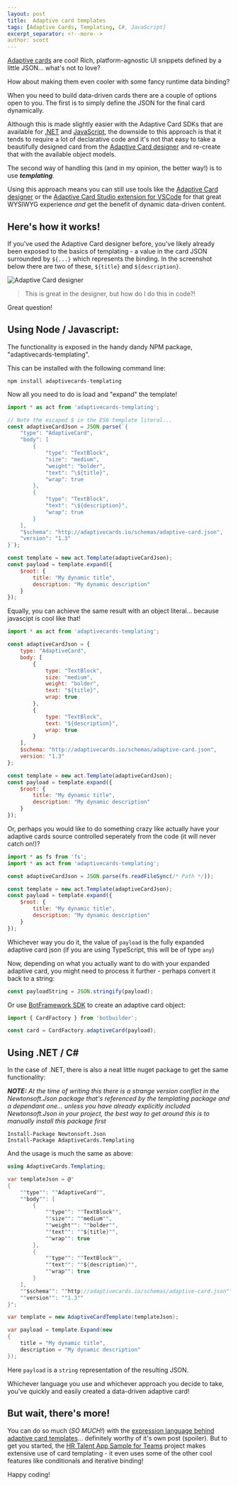 ```yaml
---
layout: post
title:  Adaptive card templates
tags: [Adaptive Cards, Templating, C#, JavaScript]
excerpt_separator: <!--more-->
author: scott
---
```


[Adaptive cards](https://adaptivecards.io/) are cool! Rich, platform-agnostic UI snippets defined by a little JSON... what's not to love?

How about making them even cooler with some fancy runtime data binding?

<!--more-->

When you need to build data-driven cards there are a couple of options open to you. The first is to simply define the JSON for the final card dynamically. 

Although this is made slightly easier with the Adaptive Card SDKs that are available for [.NET](https://docs.microsoft.com/en-us/adaptive-cards/sdk/authoring-cards/net) and [JavaScript](https://docs.microsoft.com/en-us/adaptive-cards/sdk/authoring-cards/javascript), the downside to this approach is that it tends to require a lot of declarative code and it's not that easy to take a beautifully designed card from the [Adaptive Card designer](https://adaptivecards.io/designer/) and re-create that with the available object models.

The second way of handling this (and in my opinion, the better way!) is to use **_templating_**.

Using this approach means you can still use tools like the [Adaptive Card designer](https://adaptivecards.io/designer/) or the [Adaptive Card Studio extension for VSCode](https://marketplace.visualstudio.com/items?itemName=madewithcardsio.adaptivecardsstudiobeta) for that great WYSIWYG experience _and_ get the benefit of dynamic data-driven content.

## Here's how it works!

If you've used the Adaptive Card designer before, you've likely already been exposed to the basics of templating - a value in the card JSON surrounded by `${...}` which represents the binding. In the screenshot below there are two of these, `${title}` and `${description}`.

![Adaptive Card designer](/assets/adaptive-card-templates/designer.png)

> This is great in the designer, but how do I do this in code?!

Great question!

## Using Node / Javascript:

The functionality is exposed in the handy dandy NPM package, "adaptivecards-templating".

This can be installed with the following command line:

```
npm install adaptivecards-templating
```

Now all you need to do is load and "expand" the template!

```js
import * as act from 'adaptivecards-templating';

// Note the escaped $ in the ES6 template literal...
const adaptiveCardJson = JSON.parse(`{
    "type": "AdaptiveCard",
    "body": [
        {
            "type": "TextBlock",
            "size": "medium",
            "weight": "bolder",
            "text": "\${title}",
            "wrap": true
        },
        {
            "type": "TextBlock",
            "text": "\${description}",
            "wrap": true
        }
    ],
    "$schema": "http://adaptivecards.io/schemas/adaptive-card.json",
    "version": "1.3"
}`);

const template = new act.Template(adaptiveCardJson);
const payload = template.expand({
    $root: {
        title: "My dynamic title",
        description: "My dynamic description"
    }
});
```

Equally, you can achieve the same result with an object literal... because javascipt is cool like that!

```js
import * as act from 'adaptivecards-templating';

const adaptiveCardJson = {
    type: "AdaptiveCard",
    body: [
        {
            type: "TextBlock",
            size: "medium",
            weight: "bolder",
            text: "${title}",
            wrap: true
        },
        {
            type: "TextBlock",
            text: "${description}",
            wrap: true
        }
    ],
    $schema: "http://adaptivecards.io/schemas/adaptive-card.json",
    version: "1.3"
};

const template = new act.Template(adaptiveCardJson);
const payload = template.expand({
    $root: {
        title: "My dynamic title",
        description: "My dynamic description"
    }
});
```

Or, perhaps you would like to do something crazy like actually have your adaptive cards source controlled seperately from the code (it will never catch on!)?

```js
import * as fs from 'fs';
import * as act from 'adaptivecards-templating';

const adaptiveCardJson = JSON.parse(fs.readFileSync(/* Path */));

const template = new act.Template(adaptiveCardJson);
const payload = template.expand({
    $root: {
        title: "My dynamic title",
        description: "My dynamic description"
    }
});
```

Whichever way you do it, the value of `payload` is the fully expanded adaptive card json (if you are using TypeScript, this will be of type `any`)

Now, depending on what you actually want to do with your expanded adaptive card, you might need to process it further - perhaps convert it back to a string:

```js
const payloadString = JSON.stringify(payload);
```

Or use [BotFramework SDK](https://github.com/microsoft/botframework-sdk) to create an adaptive card object:

```js
import { CardFactory } from 'botbuilder';

const card = CardFactory.adaptiveCard(payload);
```

## Using .NET / C#

In the case of .NET, there is also a neat little nuget package to get the same functionality:

_**NOTE:** At the time of writing this there is a strange version conflict in the Newtonsoft.Json package that's referenced by the templating package and a dependant one... unless you have already explicitly included Newtonsoft.Json in your project, the best way to get around this is to manually install this package first_

```
Install-Package Newtonsoft.Json
Install-Package AdaptiveCards.Templating
```

And the usage is much the same as above:

```cs
using AdaptiveCards.Templating;

var templateJson = @"
{
    ""type"": ""AdaptiveCard"",
    ""body"": [
        {
            ""type"": ""TextBlock"",
            ""size"": ""medium"",
            ""weight"": ""bolder"",
            ""text"": ""${title}"",
            ""wrap"": true
        },
        {
            ""type"": ""TextBlock"",
            ""text"": ""${description}"",
            ""wrap"": true
        }
    ],
    ""$schema"": ""http://adaptivecards.io/schemas/adaptive-card.json"",
    ""version"": ""1.3""
}";

var template = new AdaptiveCardTemplate(templateJson);

var payload = template.Expand(new 
{
    title = "My dynamic title",
    description = "My dynamic description"
});
```

Here `payload` is a `string` representation of the resulting JSON.

Whichever language you use and whichever approach you decide to take, you've quickly and easily created a data-driven adaptive card!

## But wait, there's more!

You can do so much (_SO MUCH!_) with the [expression language behind adaptive card templates](https://docs.microsoft.com/en-us/adaptive-cards/templating/language#:~:text=Adaptive%20Card%20Templating%20is%20built%20on%20top%20of,just%20a%20small%20sampling%20of%20the%20built-in%20functions.)... definitely worthy of it's own post (spoiler). But to get you started, the [HR Talent App Sample for Teams](https://github.com/OfficeDev/msteams-sample-contoso-hr-talent-app-node) project makes extensive use of card templating - it even uses some of the other cool features like conditionals and iterative binding!

Happy coding!
